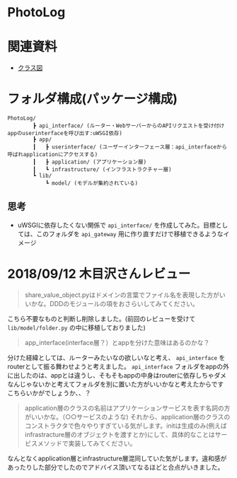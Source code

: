 # PhotoLog


# 関連資料
 - [クラス図](https://www.draw.io/#G1EhqOFW9AxzTAZph284v3WfBPos__Qgrv)

# フォルダ構成(パッケージ構成)
```
PhotoLog/
		┣ api_interface/ (ルーター・WebサーバーからのAPIリクエストを受け付けappのuserinterfaceを呼び出す:uWSGI依存)
		┣ app/
		┃	┣ userinterface/ (ユーザーインターフェース層：api_interfaceから呼ばれapplicationにアクセスする)
		┃	┣ application/ (アプリケーション層)
		┃	┗ infrastructure/ (インフラストラクチャー層)
		┗ lib/
			┗ model/ (モデルが集約されている)
```
<!--
フォルダ構成図制作用記号
┣ ┠ ┝ ├
┫ ┨ ┥ ┤ 
│ ┃
─ ━
┌ ┏ ┓ ┐
└ ┗ ┛ ┘
-->
## 思考

- uWSGIに依存したくない関係で `api_interface/` を作成してみた。目標としては、このフォルダを `api_gateway` 用に作り直すだけで移植できるようなイメージ


# 2018/09/12 木目沢さんレビュー
> share_value_object.pyはドメインの言葉でファイル名を表現した方がいいかな。DDDのモジュールの項をおさらいしてみてください。

こちら不要なものと判断し削除しました。(前回のレビューを受けて `lib/model/folder.py` の中に移植しておりました)

> app_interface(interface層？）とappを分けた意味はあるのかな？

分けた経緯としては、ルーターみたいなの欲しいなと考え、 `api_interface` をrouterとして振る舞わせようと考えました。
`api_interface` フォルダをappの外に出したのは、appとは違うし、そもそもappの中身はrouterに依存しちゃダメなんじゃないかと考えてフォルダを別に置いた方がいいかなと考えたからです
	こちらいかがでしょうか、、？

> application層のクラスの名前はアプリケーションサービスを表す名詞の方がいいかな。（○○サービスのような)
> それから、application層のクラスのコンストラクタで色々やりすぎている気がします。initは生成のみ(例えばinfrastracture層のオブジェクトを渡すとか)にして、具体的なことはサービスメソッドで実装してみてください。

なんとなくapplication層とinfrastructure層混同していた気がします。違和感があったりした部分でしたのでアドバイス頂いてなるほどと合点がいきました。
